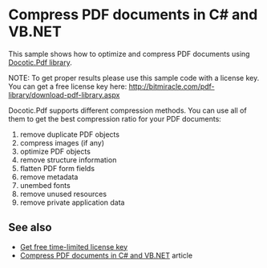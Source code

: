 # Compress PDF documents in C# and VB.NET
This sample shows how to optimize and compress PDF documents using [Docotic.Pdf library](https://bitmiracle.com/pdf-library/).

NOTE: To get proper results please use this sample code with a license key. You can get a free license key here:
http://bitmiracle.com/pdf-library/download-pdf-library.aspx

Docotic.Pdf supports different compression methods. You can use all of them to get the best compression ratio for your PDF documents:
1. remove duplicate PDF objects
2. compress images (if any)
3. optimize PDF objects
4. remove structure information
5. flatten PDF form fields
6. remove metadata
7. unembed fonts
8. remove unused resources
9. remove private application data

## See also
* [Get free time-limited license key](https://bitmiracle.com/pdf-library/download-pdf-library.aspx)
* [Compress PDF documents in C# and VB.NET](https://bitmiracle.com/pdf-library/compress-pdf.aspx) article